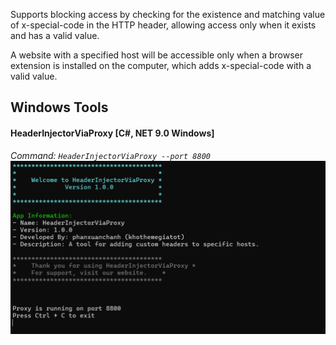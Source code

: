Supports blocking access by checking for the existence and matching value of x-special-code in the HTTP header, allowing access only when it exists and has a valid value.

A website with a specified host will be accessible only when a browser extension is installed on the computer, which adds x-special-code with a valid value.


## Windows Tools
#### HeaderInjectorViaProxy [C#, NET 9.0 Windows]

*Command: `HeaderInjectorViaProxy --port 8800`*
![Port 8800](./windows-tools/HeaderInjectorViaProxy/Images/headerinjectorviaproxy__port8800.png "HeaderInjectorViaProxy --port 8800")

